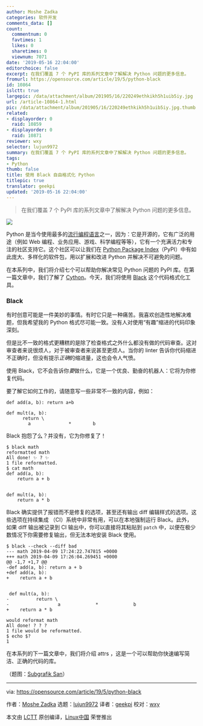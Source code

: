 ```yaml
---
author: Moshe Zadka
categories: 软件开发
comments_data: []
count:
  commentnum: 0
  favtimes: 1
  likes: 0
  sharetimes: 0
  viewnum: 7071
date: '2019-05-16 22:04:00'
editorchoice: false
excerpt: 在我们覆盖 7 个 PyPI 库的系列文章中了解解决 Python 问题的更多信息。
fromurl: https://opensource.com/article/19/5/python-black
id: 10864
islctt: true
largepic: /data/attachment/album/201905/16/220249ethkikh5h1uib5iy.jpg
url: /article-10864-1.html
pic: /data/attachment/album/201905/16/220249ethkikh5h1uib5iy.jpg.thumb.jpg
related:
- displayorder: 0
  raid: 10859
- displayorder: 0
  raid: 10871
reviewer: wxy
selector: lujun9972
summary: 在我们覆盖 7 个 PyPI 库的系列文章中了解解决 Python 问题的更多信息。
tags:
- Python
thumb: false
title: 使用 Black 自由格式化 Python
titlepic: true
translator: geekpi
updated: '2019-05-16 22:04:00'
---
```



> 
> 在我们覆盖 7 个 PyPI 库的系列文章中了解解决 Python 问题的更多信息。
> 
> 
> 


![](/data/attachment/album/201905/16/220249ethkikh5h1uib5iy.jpg)


Python 是当今使用最多的[流行编程语言](https://opensource.com/article/18/5/numbers-python-community-trends)之一，因为：它是开源的，它有广泛的用途（例如 Web 编程、业务应用、游戏、科学编程等等），它有一个充满活力和专注的社区支持它。这个社区可以让我们在 [Python Package Index](https://pypi.org/)（PyPI）中有如此庞大、多样化的软件包，用以扩展和改进 Python 并解决不可避免的问题。


在本系列中，我们将介绍七个可以帮助你解决常见 Python 问题的 PyPI 库。在第一篇文章中，我们了解了 [Cython](https://opensource.com/article/19/4/7-python-problems-solved-cython)。今天，我们将使用 [Black](https://pypi.org/project/black/) 这个代码格式化工具。


### Black


有时创意可能是一件美妙的事情。有时它只是一种痛苦。我喜欢创造性地解决难题，但我希望我的 Python 格式尽可能一致。没有人对使用“有趣”缩进的代码印象深刻。


但是比不一致的格式更糟糕的是除了检查格式之外什么都没有做的代码审查。这对审查者来说很烦人，对于被审查者来说甚至更烦人。当你的 linter 告诉你代码缩进不正确时，但没有提示*正确*的缩进量，这也会令人气愤。


使用 Black，它不会告诉你*要*做什么，它是一个优良、勤奋的机器人：它将为你修复代码。


要了解它如何工作的，请随意写一些非常不一致的内容，例如：



```
def add(a, b): return a+b

def mult(a, b):
      return \
        a              *        b
```

Black 抱怨了么？并没有，它为你修复了！



```
$ black math 
reformatted math
All done! ✨ ? ✨
1 file reformatted.
$ cat math 
def add(a, b):
    return a + b


def mult(a, b):
    return a * b
```

Black 确实提供了报错而不是修复的选项，甚至还有输出 diff 编辑样式的选项。这些选项在持续集成 （CI）系统中非常有用，可以在本地强制运行 Black。此外，如果 diff 输出被记录到 CI 输出中，你可以直接将其粘贴到 `patch` 中，以便在极少数情况下你需要修复输出，但无法本地安装 Black 使用。



```
$ black --check --diff bad 
--- math 2019-04-09 17:24:22.747815 +0000
+++ math 2019-04-09 17:26:04.269451 +0000
@@ -1,7 +1,7 @@
-def add(a, b): return a + b
+def add(a, b):
+    return a + b
 
 
 def mult(a, b):
-          return \
-                  a             *             b
+    return a * b
 
would reformat math
All done! ? ? ?
1 file would be reformatted.
$ echo $?
1
```

在本系列的下一篇文章中，我们将介绍 attrs ，这是一个可以帮助你快速编写简洁、正确的代码的库。


（题图：[Subgrafik San](https://dribbble.com/)）




---


via: <https://opensource.com/article/19/5/python-black>


作者：[Moshe Zadka](https://opensource.com/users/moshez/users/moshez/users/moshez) 选题：[lujun9972](https://github.com/lujun9972) 译者：[geekpi](https://github.com/geekpi) 校对：[wxy](https://github.com/wxy)


本文由 [LCTT](https://github.com/LCTT/TranslateProject) 原创编译，[Linux中国](https://linux.cn/) 荣誉推出